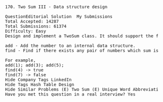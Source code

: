 <pre>
170. Two Sum III - Data structure design  

QuestionEditorial Solution  My Submissions
Total Accepted: 14287
Total Submissions: 61374
Difficulty: Easy
Design and implement a TwoSum class. It should support the following operations: add and find.

add - Add the number to an internal data structure.
find - Find if there exists any pair of numbers which sum is equal to the value.

For example,
add(1); add(3); add(5);
find(4) -> true
find(7) -> false
Hide Company Tags LinkedIn
Hide Tags Hash Table Design
Hide Similar Problems (E) Two Sum (E) Unique Word Abbreviation
Have you met this question in a real interview? Yes  
</pre>
